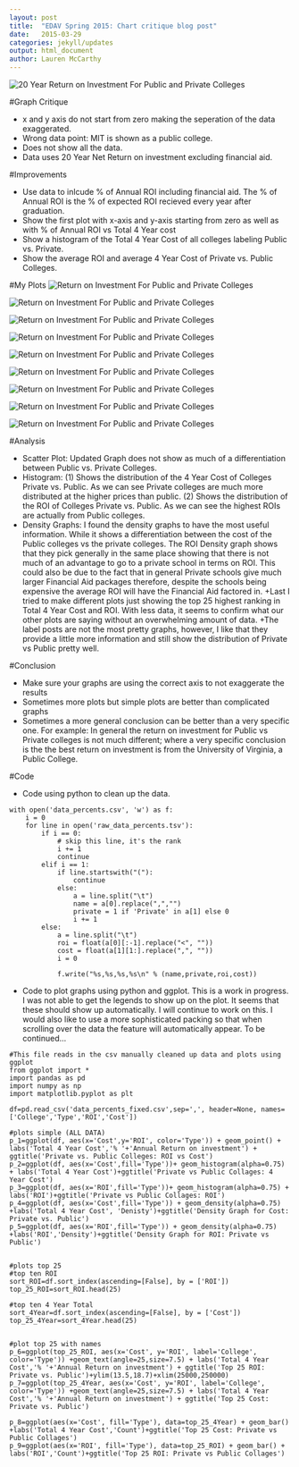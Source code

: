 ```yaml
---
layout: post
title:  "EDAV Spring 2015: Chart critique blog post"
date:   2015-03-29
categories: jekyll/updates 
output: html_document
author: Lauren McCarthy
---
```


![20 Year Return on Investment For Public and Private Colleges](https://raw.githubusercontent.com/lm2221/edav/gh-pages/_posts/assets/Lauren/chart.png)

#Graph Critique

+ x and y axis do not start from zero making the seperation of the data exaggerated.
+ Wrong data point: MIT is shown as a public college.
+ Does not show all the data.
+ Data uses 20 Year Net Return on investment excluding financial aid.

#Improvements

+ Use data to inlcude % of Annual ROI including financial aid. The % of Annual ROI is the % of expected ROI recieved every year after graduation.
+ Show the first plot with x-axis and y-axis starting from zero as well as with % of Annual ROI vs Total 4 Year cost
+ Show a histogram of the Total 4 Year Cost of all colleges labeling Public vs. Private. 
+ Show the average ROI and average 4 Year Cost of Private vs. Public Colleges.

#My Plots
![Return on Investment For Public and Private Colleges](https://raw.githubusercontent.com/lm2221/edav/gh-pages/_posts/assets/Lauren/Colleges_Scatter.png)

![Return on Investment For Public and Private Colleges](https://raw.githubusercontent.com/lm2221/edav/gh-pages/_posts/assets/Lauren/Collages_Histogram_Cost.png)

![Return on Investment For Public and Private Colleges](https://raw.githubusercontent.com/lm2221/edav/gh-pages/_posts/assets/Lauren/Colleges_Histogram_ROI.png)

![Return on Investment For Public and Private Colleges](https://raw.githubusercontent.com/lm2221/edav/gh-pages/_posts/assets/Lauren/Denisty_Cost.png)

![Return on Investment For Public and Private Colleges](https://raw.githubusercontent.com/lm2221/edav/gh-pages/_posts/assets/Lauren/Density_ROI.png)

![Return on Investment For Public and Private Colleges](https://raw.githubusercontent.com/lm2221/edav/gh-pages/_posts/assets/Lauren/Top_25_Cost_bar.png)

![Return on Investment For Public and Private Colleges](https://raw.githubusercontent.com/lm2221/edav/gh-pages/_posts/assets/Lauren/Top_25_ROI_bar.png)

![Return on Investment For Public and Private Colleges](https://raw.githubusercontent.com/lm2221/edav/gh-pages/_posts/assets/Lauren/Top_25_Cost_label.png)

![Return on Investment For Public and Private Colleges](https://raw.githubusercontent.com/lm2221/edav/gh-pages/_posts/assets/Lauren/Top_25_ROI_label.png)

#Analysis

+ Scatter Plot: Updated Graph does not show as much of a differentiation between Public vs. Private Colleges.
+ Histogram: (1) Shows the distribution of the 4 Year Cost of Colleges Private vs. Public. As we can see Private colleges are much more distributed at the higher prices than public. (2) Shows the distribution of the ROI of Colleges Private vs. Public. As we can see the highest ROIs are actually from Public colleges.
+ Density Graphs: I found the density graphs to have the most useful information. While it shows a differentiation between the cost of the Public colleges vs the private colleges. The ROI Density graph shows that they pick generally in the same place showing that there is not much of an advantage to go to a private school in terms on ROI. This could also be due to the fact that in general Private schools give much larger Financial Aid packages therefore, despite the schools being expensive the average ROI will have the Financial Aid factored in.
+Last I tried to make different plots just showing the top 25 highest ranking in Total 4 Year Cost and ROI. With less data, it seems to confirm what our other plots are saying without an overwhelming amount of data.
+The label posts are not the most pretty graphs, however, I like that they provide a little more information and still show the distribution of Private vs Public pretty well.

#Conclusion

+ Make sure your graphs are using the correct axis to not exaggerate the results
+ Sometimes more plots but simple plots are better than complicated graphs
+ Sometimes a more general conclusion can be better than a very specific one. For example: In general the return on investment for Public vs Private colleges is not much different; where a very specific conclusion is the the best return on investment is from the University of Virginia, a Public College.

#Code

+ Code using python to clean up the data.

```
with open('data_percents.csv', 'w') as f:
    i = 0
    for line in open('raw_data_percents.tsv'):
        if i == 0:
            # skip this line, it's the rank
            i += 1
            continue
        elif i == 1:
            if line.startswith("("):
                continue
            else:
                a = line.split("\t")
                name = a[0].replace(",","")
                private = 1 if 'Private' in a[1] else 0
                i += 1
        else:
            a = line.split("\t")
            roi = float(a[0][:-1].replace("<", ""))
            cost = float(a[1][1:].replace(",", ""))
            i = 0

            f.write("%s,%s,%s,%s\n" % (name,private,roi,cost))
```


+ Code to plot graphs using python and ggplot. This is a work in progress. I was not able to get the legends to show up on the plot. It seems that these should show up automatically. I will continue to work on this. I would also like to use a more sophisticated packing so that when scrolling over the data the feature will automatically appear. To be continued...

```
#This file reads in the csv manually cleaned up data and plots using ggplot
from ggplot import * 
import pandas as pd 
import numpy as np
import matplotlib.pyplot as plt

df=pd.read_csv('data_percents_fixed.csv',sep=',', header=None, names=['College','Type','ROI','Cost'])

#plots simple (ALL DATA)
p_1=ggplot(df, aes(x='Cost',y='ROI', color='Type')) + geom_point() + labs('Total 4 Year Cost','% '+'Annual Return on investment') + ggtitle('Private vs. Public Colleges: ROI vs Cost')
p_2=ggplot(df, aes(x='Cost',fill='Type'))+ geom_histogram(alpha=0.75) + labs('Total 4 Year Cost')+ggtitle('Private vs Public Collages: 4 Year Cost')
p_3=ggplot(df, aes(x='ROI',fill='Type'))+ geom_histogram(alpha=0.75) + labs('ROI')+ggtitle('Private vs Public Collages: ROI')
p_4=ggplot(df, aes(x='Cost',fill='Type')) + geom_density(alpha=0.75) +labs('Total 4 Year Cost', 'Denisty')+ggtitle('Density Graph for Cost: Private vs. Public')
p_5=ggplot(df, aes(x='ROI',fill='Type')) + geom_density(alpha=0.75) +labs('ROI','Density')+ggtitle('Density Graph for ROI: Private vs Public')


#plots top 25
#top ten ROI
sort_ROI=df.sort_index(ascending=[False], by = ['ROI'])
top_25_ROI=sort_ROI.head(25)

#top ten 4 Year Total
sort_4Year=df.sort_index(ascending=[False], by = ['Cost'])
top_25_4Year=sort_4Year.head(25)


#plot top 25 with names
p_6=ggplot(top_25_ROI, aes(x='Cost', y='ROI', label='College', color='Type')) +geom_text(angle=25,size=7.5) + labs('Total 4 Year Cost','% '+'Annual Return on investment') + ggtitle('Top 25 ROI: Private vs. Public')+ylim(13.5,18.7)+xlim(25000,250000)
p_7=ggplot(top_25_4Year, aes(x='Cost', y='ROI', label='College', color='Type')) +geom_text(angle=25,size=7.5) + labs('Total 4 Year Cost','% '+'Annual Return on investment') + ggtitle('Top 25 Cost: Private vs. Public')

p_8=ggplot(aes(x='Cost', fill='Type'), data=top_25_4Year) + geom_bar() +labs('Total 4 Year Cost','Count')+ggtitle('Top 25 Cost: Private vs Public Collages')
p_9=ggplot(aes(x='ROI', fill='Type'), data=top_25_ROI) + geom_bar() + labs('ROI','Count')+ggtitle('Top 25 ROI: Private vs Public Collages')


```

